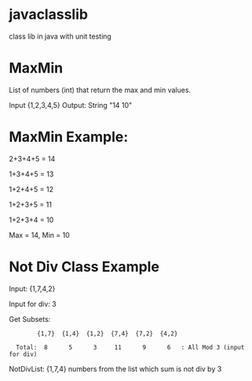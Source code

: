 # javaclasslib
class lib in java with unit testing

# MaxMin
List of numbers (int) that return the max and min values.

Input {1,2,3,4,5} Output: String "14 10"

# MaxMin Example:

2+3+4+5 = 14

1+3+4+5 = 13

1+2+4+5 = 12

1+2+3+5 = 11

1+2+3+4 = 10

Max = 14, Min = 10

# Not Div Class Example

Input: {1,7,4,2}

Input for div: 3

Get Subsets: 

            {1,7}  {1,4}  {1,2}  {7,4}  {7,2}  {4,2}

      Total:  8      5      3     11      9      6   : All Mod 3 (input for div)

NotDivList: {1,7,4} numbers from the list which sum is not div by 3
